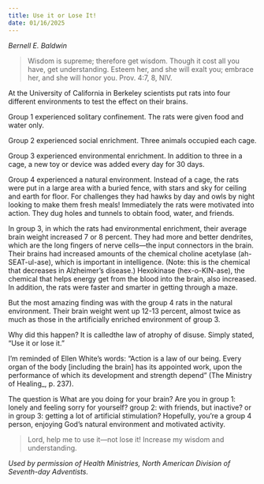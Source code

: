 ```yaml
---
title: Use it or Lose It!
date: 01/16/2025
---
```


_Bernell E. Baldwin_

> <p></p>
> Wisdom is supreme; therefore get wisdom. Though it cost all you have, get understanding. Esteem her, and she will exalt you; embrace her, and she will honor you. Prov. 4:7, 8, NIV.

At the University of California in Berkeley scientists put rats into four different environments to test the effect on their brains.

Group 1 experienced solitary confinement. The rats were given food and water only.

Group 2 experienced social enrichment. Three animals occupied each cage.

Group 3 experienced environmental enrichment. In addition to three in a cage, a new toy or device was added every day for 30 days.

Group 4 experienced a natural environment. Instead of a cage, the rats were put in a large area with a buried fence, with stars and sky for ceiling and earth for floor. For challenges they had hawks by day and owls by night looking to make them fresh meals! Immediately the rats were motivated into action. They dug holes and tunnels to obtain food, water, and friends.

In group 3, in which the rats had environmental enrichment, their average brain weight increased 7 or 8 percent. They had more and better dendrites, which are the long fingers of nerve cells—the input connectors in the brain. Their brains had increased amounts of the chemical choline acetylase (ah-SEAT-ul-ase), which is important in intelligence. (Note: this is the chemical that decreases in Alzheimer’s disease.) Hexokinase (hex-o-KIN-ase), the chemical that helps energy get from the blood into the brain, also increased. In addition, the rats were faster and smarter in getting through a maze.

But the most amazing finding was with the group 4 rats in the natural environment. Their brain weight went up 12-13 percent, almost twice as much as those in the artificially enriched environment of group 3.

Why did this happen? It is calledthe law of atrophy of disuse. Simply stated, “Use it or lose it.”

I’m reminded of Ellen White’s words: “Action is a law of our being. Every organ of the body [including the brain] has its appointed work, upon the performance of which its development and strength depend” (The Ministry of Healing_, p. 237).

The question is What are you doing for your brain? Are you in group 1: lonely and feeling sorry for yourself? group 2: with friends, but inactive? or in group 3: getting a lot of artificial stimulation? Hopefully, you’re a group 4 person, enjoying God’s natural environment and motivated activity.

> <callout></callout>
> Lord, help me to use it—not lose it! Increase my wisdom and understanding.

_Used by permission of Health Ministries, North American Division of Seventh-day Adventists._